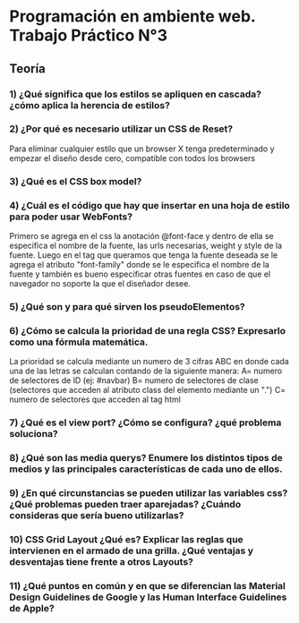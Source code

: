 <h1>Programación en ambiente web. Trabajo Práctico N°3 </h1>
<h2>Teoría</h2>
<h3></h3>
<h3></h3>
<h3></h3>

<h3>1) ¿Qué significa que los estilos se apliquen en cascada? ¿cómo aplica la herencia de estilos?</h3>
<h3>2) ¿Por qué es necesario utilizar un CSS de Reset?</h3>
<p>Para eliminar cualquier estilo que un browser X tenga predeterminado y empezar el diseño desde cero, compatible con todos los browsers</p>
<h3>3) ¿Qué es el CSS box model?</h3>
<h3>4) ¿Cuál es el código que hay que insertar en una hoja de estilo para poder usar WebFonts?</h3>
<p>Primero se agrega en el css la anotación @font-face y dentro de ella se especifica el nombre de la fuente, las urls necesarias, weight y style de la fuente. Luego en el tag que queramos que tenga la fuente deseada se le agrega el atributo "font-family" donde se le especifica el nombre de la fuente y también es bueno especificar otras fuentes en caso de que el navegador no soporte la que el diseñador desee.</p>
<h3>5) ¿Qué son y para qué sirven los pseudoElementos?</h3>
<h3>6) ¿Cómo se calcula la prioridad de una regla CSS? Expresarlo como una fórmula matemática.</h3>
<p>La prioridad se calcula mediante un numero de 3 cifras ABC en donde cada una de las letras se calculan contando de la siguiente manera:
    A= numero de selectores de ID (ej: #navbar)
    B= numero de selectores de clase (selectores que acceden al atributo class del elemento mediante un ".")
    C= numero de selectores que acceden al tag html
</p>
<h3>7) ¿Qué es el view port? ¿Cómo se configura? ¿qué problema soluciona?</h3>
<h3>8) ¿Qué son las media querys? Enumere los distintos tipos de medios y las principales características de cada uno de ellos.</h3>
<p></p>
<h3>9) ¿En qué circunstancias se pueden utilizar las variables css? ¿Qué problemas pueden traer aparejadas? ¿Cuándo consideras que sería bueno utilizarlas?</h3>
<h3>10) CSS Grid Layout ¿Qué es? Explicar las reglas que intervienen en el armado de una grilla. ¿Qué ventajas y desventajas tiene frente a otros Layouts?</h3>
<h3>11) ¿Qué puntos en común y en que se diferencian las Material Design Guidelines de Google y las Human Interface Guidelines de Apple?</h3>